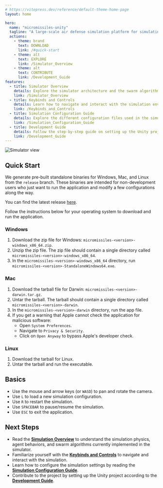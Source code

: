 ```yaml
---
# https://vitepress.dev/reference/default-theme-home-page
layout: home

hero:
  name: "micromissiles-unity"
  tagline: "A large-scale air defense simulation platform for simulating swarm-on-swarm engagements with hierarchical interceptors and micromissiles"
  actions:
    - theme: brand
      text: DOWNLOAD
      link: /#quick-start
    - theme: alt
      text: EXPLORE
      link: /Simulator_Overview
    - theme: alt
      text: CONTRIBUTE
      link: /Development_Guide
features:
  - title: Simulator Overview
    details: Explore the simulator architecture and the swarm algorithms currently implemented in the simulator.
    link: /Simulator_Overview
  - title: Keybinds and Controls
    details: Learn how to navigate and interact with the simulation environment using your keyboard and mouse.
    link: /Keybinds_and_Controls
  - title: Simulation Configuration Guide
    details: Explore the different configuration files used in the simulation and how to modify them to customize your engagement scenarios.
    link: /Simulation_Configuration_Guide
  - title: Development Guide
    details: Follow the step-by-step guide on setting up the Unity project in development mode to contribute to it.
    link: /Development_Guide
---
```


![Simulator view](./images/simulator_view.png)

## Quick Start

We generate pre-built standalone binaries for Windows, Mac, and Linux from the `release` branch.
These binaries are intended for non-development users who just want to run the application and modify a few configurations along the way.

You can find the latest release [here](https://github.com/PisterLab/micromissiles-unity/releases/latest).

Follow the instructions below for your operating system to download and run the application.

### Windows

1. Download the zip file for Windows: `micromissiles-<version>-windows_x86_64.zip`.
2. Unzip the zip file. The zip file should contain a single directory called `micromissiles-<version>-windows_x86_64`.
3. In the `micromissiles-<version>-windows_x86_64` directory, run `micromissiles-<version>-StandaloneWindows64.exe`.

### Mac

1. Download the tarball file for Darwin: `micromissiles-<version>-darwin.tar.gz`.
2. Untar the tarball. The tarball should contain a single directory called `micromissiles-<version>-darwin`.
3. In the `micromissiles-<version>-darwin` directory, run the app file.
4. If you get a warning that Apple cannot check the application for malicious software:
   * Open `System Preferences`.
   * Navigate to `Privacy & Security`.
   * Click on `Open Anyway` to bypass Apple's developer check.

### Linux

1. Download the tarball for Linux.
2. Untar the tarball and run the executable.

## Basics

- Use the mouse and arrow keys (or `WASD`) to pan and rotate the camera.
- Use `L` to load a new simulation configuration.
- Use `R` to restart the simulation.
- Use `SPACEBAR` to pause/resume the simulation.
- Use `ESC` to exit the application.

## Next Steps

- Read the [**Simulation Overview**](./Simulator_Overview.md) to understand the simulation physics, agent behaviors, and swarm algorithms currently implemented in the simulator.
- Familiarize yourself with the [**Keybinds and Controls**](./Keybinds_and_Controls.md) to navigate and interact with the simulation.
- Learn how to configure the simulation settings by reading the [**Simulation Configuration Guide**](./Simulation_Configuration_Guide.md).
- Contribute to the project by setting up the Unity project according to the [**Development Guide**](./Development_Guide.md).
